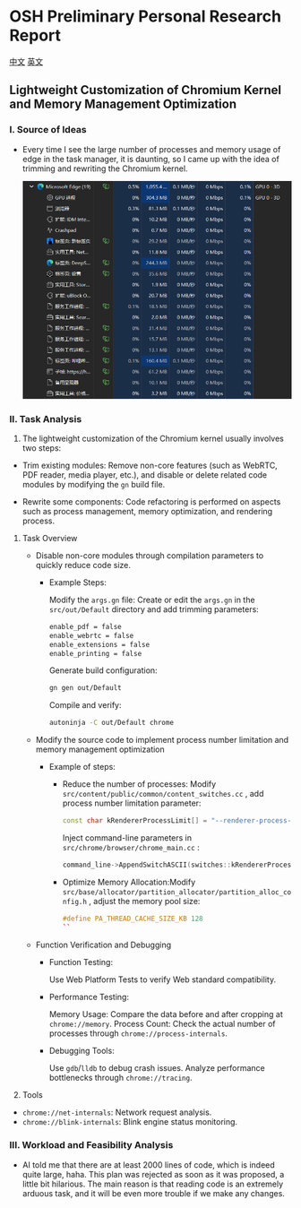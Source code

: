 # OSH Preliminary Personal Research Report
[中文](investigation_cn.md) [英文](investigation.md)
## Lightweight Customization of Chromium Kernel and Memory Management Optimization

### I. Source of Ideas

- Every time I see the large number of processes and memory usage of edge in the task manager, it is daunting, so I came up with the idea of trimming and rewriting the Chromium kernel.

    ![Edge Overview](edgeoverview.png)

### II. Task Analysis

1. The lightweight customization of the Chromium kernel usually involves two steps:

- Trim existing modules: Remove non-core features (such as WebRTC, PDF reader, media player, etc.), and disable or delete related code modules by modifying the `gn` build file.

- Rewrite some components: Code refactoring is performed on aspects such as process management, memory optimization, and rendering process.

1. Task Overview

   - Disable non-core modules through compilation parameters to quickly reduce code size.

        - Example Steps:

            Modify the `args.gn` file: Create or edit the `args.gn` in the `src/out/Default` directory and add trimming parameters:
            ```gn
            enable_pdf = false
            enable_webrtc = false
            enable_extensions = false
            enable_printing = false
            ```

            Generate build configuration:
            ```bash
            gn gen out/Default
            ```

            Compile and verify:
            ```bash
            autoninja -C out/Default chrome
            ```

    - Modify the source code to implement process number limitation and memory management optimization

        - Example of steps:

            - Reduce the number of processes: Modify `src/content/public/common/content_switches.cc` , add process number limitation parameter:
                ```cpp
                const char kRendererProcessLimit[] = "--renderer-process-limit=4";
                ```
                Inject command-line parameters in `src/chrome/browser/chrome_main.cc` :
                ```cpp
                command_line->AppendSwitchASCII(switches::kRendererProcessLimit, "4");
                ```

            - Optimize Memory Allocation:Modify `src/base/allocator/partition_allocator/partition_alloc_config.h` , adjust the memory pool size:
                ```cpp
                #define PA_THREAD_CACHE_SIZE_KB 128
                ``

    - Function Verification and Debugging

        - Function Testing:

            Use Web Platform Tests to verify Web standard compatibility.

        - Performance Testing:

            Memory Usage: Compare the data before and after cropping at `chrome://memory`. 
            Process Count: Check the actual number of processes through `chrome://process-internals`.

        - Debugging Tools:

            Use `gdb`/`lldb` to debug crash issues. 
            Analyze performance bottlenecks through `chrome://tracing`.

2. Tools

- `chrome://net-internals`: Network request analysis.
- `chrome://blink-internals`: Blink engine status monitoring.

### III. Workload and Feasibility Analysis

- AI told me that there are at least 2000 lines of code, which is indeed quite large, haha. This plan was rejected as soon as it was proposed, a little bit hilarious. The main reason is that reading code is an extremely arduous task, and it will be even more trouble if we make any changes.
